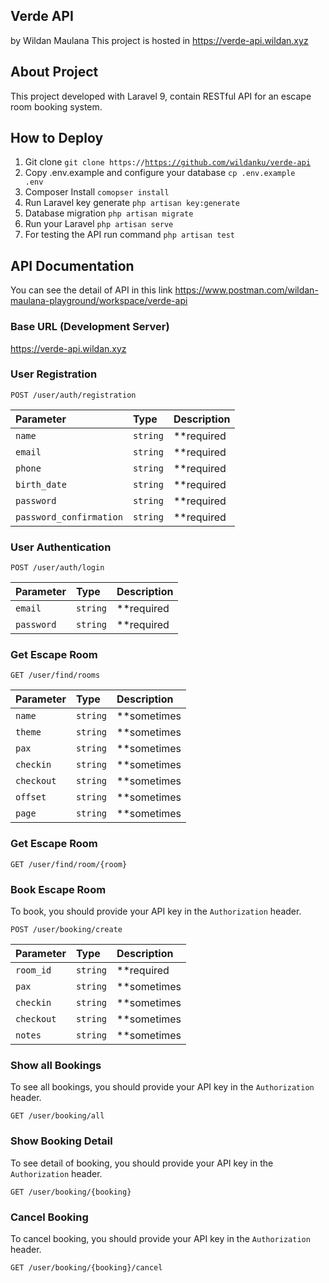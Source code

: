 ## Verde API
<span>by Wildan Maulana</span>
This project is hosted in https://verde-api.wildan.xyz

## About Project

This project developed with Laravel 9, contain RESTful API for an escape room booking system.

## How to Deploy

1. Git clone <code>git clone https://https://github.com/wildanku/verde-api</code>
2. Copy .env.example and configure your database <code>cp .env.example .env</code>
3. Composer Install <code>comopser install</code>
4. Run Laravel key generate <code>php artisan key:generate</code>
5. Database migration <code>php artisan migrate</code>
6. Run your Laravel <code>php artisan serve</code>
7. For testing the API run command <code>php artisan test</code>

## API Documentation
You can see the detail of API in this link https://www.postman.com/wildan-maulana-playground/workspace/verde-api

### Base URL (Development Server)
https://verde-api.wildan.xyz

### User Registration

```http
POST /user/auth/registration
```

| Parameter | Type | Description |
| :--- | :--- | :--- |
| `name` | `string` | **required|string|min:3|max:100**.|
| `email` | `string` | **required|email|unique**.|
| `phone` | `string` | **required|min:6|max:20|unique**.|
| `birth_date` | `string` | **required|date|before:now**.|
| `password` | `string` | **required|string|min:6|max:55|confirmed**.|
| `password_confirmation` | `string` | **required|string|min:6|max:55|confirmed**.|

### User Authentication

```http
POST /user/auth/login
```

| Parameter | Type | Description |
| :--- | :--- | :--- |
| `email` | `string` | **required|email|unique**.|
| `password` | `string` | **required|string|min:6|max:55|confirmed**.|


### Get Escape Room

```http
GET /user/find/rooms
```

| Parameter | Type | Description |
| :--- | :--- | :--- |
| `name` | `string` | **sometimes|nullable|min:1|max:55**.|
| `theme` | `string` | **sometimes|nullable|min:1|max:55**.|
| `pax` | `string` | **sometimes|nullable|numeric|min:1|max:99**.|
| `checkin` | `string` | **sometimes|nullable|date|after_or_equal:today**.|
| `checkout` | `string` | **sometimes|nullbale|date|after:checkin**.|
| `offset` | `string` | **sometimes|nullable|min:1|max:100**.|
| `page` | `string` | **sometimes|nullable|min:1**.|


### Get Escape Room

```http
GET /user/find/room/{room}
```


### Book Escape Room

To book, you should provide your API key in the `Authorization` header.

```http
POST /user/booking/create
```

| Parameter | Type | Description |
| :--- | :--- | :--- |
| `room_id` | `string` | **required|exists:rooms,id**.|
| `pax` | `string` | **sometimes|nullable|numeric|min:1|max:99**.|
| `checkin` | `string` | **sometimes|nullable|date|after_or_equal:today**.|
| `checkout` | `string` | **sometimes|nullbale|date|after:checkin**.|
| `notes` | `string` | **sometimes|min:3|max:255**.|


### Show all Bookings

To see all bookings, you should provide your API key in the `Authorization` header.

```http
GET /user/booking/all
```

### Show Booking Detail

To see detail of booking, you should provide your API key in the `Authorization` header.

```http
GET /user/booking/{booking}
```


### Cancel Booking

To cancel booking, you should provide your API key in the `Authorization` header.

```http
GET /user/booking/{booking}/cancel
```




